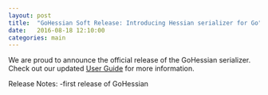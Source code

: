 ```yaml
---
layout: post
title:  "GoHessian Soft Release: Introducing Hessian serializer for Go"
date:   2016-08-18 12:10:00
categories: main
---
```


We are proud to announce the official release of the GoHessian serializer. Check out our updated [User Guide][userGuide] for more information.

Release Notes:
-first release of GoHessian



[userGuide]: http://viant.github.io/GoHessian/GoHessian.html